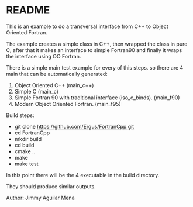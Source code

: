 README
======

This is an example to do a transversal interface from C++ to Object Oriented
Fortran.

The example creates a simple class in C++, then wrapped the class in pure C,
after that it makes an interface to simple Fortran90 and finally it wraps the
interface using OO Fortran.

There is a simple main test example for every of this steps. so there are 4 main
that can be automatically generated:

1. Object Oriented C++ (main_c++)
2. Simple C (main_c)
3. Simple Fortran 90 with traditional interface (iso\_c\_binds). (main_f90)
4. Modern Object Oriented Fortran. (main_f95)

Build steps:

- git clone https://github.com/Ergus/FortranCpp.git
- cd FortranCpp
- mkdir build
- cd build
- cmake ..
- make
- make test

In this point there will be the 4 executable in the build directory.

They should produce similar outputs.

Author: Jimmy Aguilar Mena
